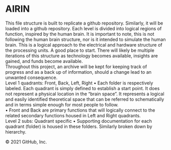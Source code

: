 # AIRIN
This file structure is built to replicate a github repository.  Similarly, it will be loaded into a github repository.
Each level is divided into logical regions of function, inspired by the human brain.  It is important to note, this is not following the human brain structure, nor is it intended to simulate the human brain.   This is a logical approach to the electrical and hardware structure of the processing units.  A good place to start.  There will likely be multiple iterations of this structure as technology becomes available, insights are gained, and funds become available.  
Throughout this project, an archive will be kept for keeping track of progress and as a back up of information, should a change lead to an unwanted consequence.  
Level 1 quadrants: Front, Back, Left, Right 
•	Each folder is respectively labeled.  Each quadrant is simply defined to establish a start point.  It does not represent a physical location in the “brain space”.  It represents a logical and easily identified theoretical space that can be referred to schematically and in terms simple enough for most people to follow.  
•	Front and Back are primary functions that will logically connect to the related secondary functions housed in Left and Right quadrants.     
Level 2 subs: Quadrant specific
•	Supporting documentation for each quadrant (folder) is housed in these folders.  Similarly broken down by hierarchy.  
	 
© 2021 GitHub, Inc.
